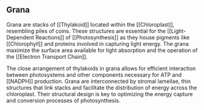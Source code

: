 ## Grana  
Grana are stacks of [[Thylakoid]] located within the [[Chloroplast]], resembling piles of coins. These structures are essential for the [[Light-Dependent Reactions]] of [[Photosynthesis]] as they house pigments like [[Chlorophyll]] and proteins involved in capturing light energy. The grana maximize the surface area available for light absorption and the operation of the [[Electron Transport Chain]].  

The close arrangement of thylakoids in grana allows for efficient interaction between photosystems and other components necessary for ATP and [[NADPH]] production. Grana are interconnected by stromal lamellae, thin structures that link stacks and facilitate the distribution of energy across the chloroplast. Their structural design is key to optimizing the energy capture and conversion processes of photosynthesis.  
